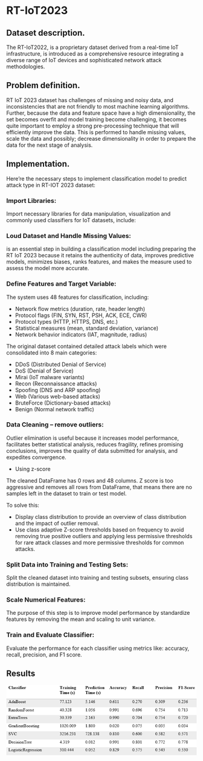 # RT-IoT2023

## Dataset description.

The RT-IoT2022, is a proprietary dataset derived from a real-time IoT infrastructure, is introduced as a comprehensive resource integrating a diverse range of IoT devices and sophisticated network attack methodologies. 

## Problem definition.

RT IoT 2023 dataset has challenges of missing and noisy data, and inconsistencies that are not friendly to most machine learning algorithms. Further, because the data and feature space have a high dimensionality, the set becomes overfit and model training become challenging, it becomes quite important to employ a strong pre-processing technique that will efficiently improve the data. This is performed to handle missing values, scale the data and possibly; decrease dimensionality in order to prepare the data for the next stage of analysis.


## Implementation.

Here’re the necessary steps to implement classification model to predict attack type in RT-IOT 2023 dataset:
### Import Libraries:
Import necessary libraries for data manipulation, visualization and commonly used classifiers for IoT datasets, include:


### Loud Dataset and Handle Missing Values: 
is an essential step in building a classification model including preparing the RT IoT 2023 because it retains the authenticity of data, improves predictive models, minimizes biases, ranks features, and makes the measure used to assess the model more accurate.

### Define Features and Target Variable:
The system uses 48 features for classification, including:
- Network flow metrics (duration, rate, header length)
- Protocol flags (FIN, SYN, RST, PSH, ACK, ECE, CWR)
- Protocol types (HTTP, HTTPS, DNS, etc.)
- Statistical measures (mean, standard deviation, variance)
- Network behavior indicators (IAT, magnitude, radius)

The original dataset contained detailed attack labels which were consolidated into 8 main categories:
- DDoS (Distributed Denial of Service)
- DoS (Denial of Service)
- Mirai (IoT malware variants)
- Recon (Reconnaissance attacks)
- Spoofing (DNS and ARP spoofing)
- Web (Various web-based attacks)
- BruteForce (Dictionary-based attacks)
- Benign (Normal network traffic)

### Data Cleaning – remove outliers:
Outlier elimination is useful because it increases model performance, facilitates better statistical analysis, reduces fragility, refines promising conclusions, improves the quality of data submitted for analysis, and expedites convergence.
- Using z-score
 
The cleaned DataFrame has 0 rows and 48 columns. Z score is too aggressive and removes all rows from DataFrame, that means there are no samples left in the dataset to train or test model.

To solve this:
- Display class distribution to provide an overview of class distribution and the impact of outlier removal.
- Use class adaptive Z-score thresholds based on frequency to avoid removing true positive outliers and applying less permissive thresholds for rare attack classes and more permissive thresholds for common attacks.


### Split Data into Training and Testing Sets:
Split the cleaned dataset into training and testing subsets, ensuring class distribution is maintained.

### Scale Numerical Features:
The purpose of this step is to improve model performance by standardize features by removing the mean and scaling to unit variance.

### Train and Evaluate Classifier:
Evaluate the performance for each classifier using metrics like: accuracy, recall, precision, and F1 score.

## Results
![image alt](https://github.com/safaais/RT-IoT2023/blob/main/ClassifierComparison.png?raw=true)
